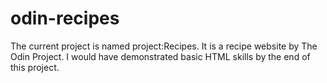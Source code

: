 # odin-recipes
The current project is named project:Recipes. It is a recipe website by The Odin Project.
I would have demonstrated basic HTML skills by the end of this project.